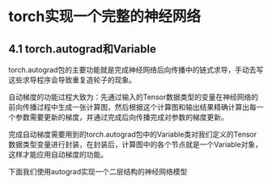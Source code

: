# torch实现一个完整的神经网络

## 4.1 torch.autograd和Variable
torch.autograd包的主要功能就是完成神经网络后向传播中的链式求导，手动去写这些求导程序会导致重复造轮子的现象。

自动梯度的功能过程大致为：先通过输入的Tensor数据类型的变量在神经网络的前向传播过程中生成一张计算图，然后根据这个计算图和输出结果精确计算出每一个参数需要更新的梯度，并通过完成后向传播完成对参数的梯度更新。

完成自动梯度需要用到的torch.autograd包中的Variable类对我们定义的Tensor数据类型变量进行封装，在封装后，计算图中的各个节点就是一个Variable对象，这样才能应用自动梯度的功能。

下面我们使用autograd实现一个二层结构的神经网络模型

